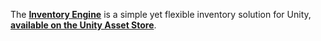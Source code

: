 The [**Inventory Engine**](https://inventory-engine.moremountains.com/) is a simple yet flexible inventory solution for Unity, [**available on the Unity Asset Store**](https://assetstore.unity.com/packages/tools/gui/inventory-engine-95550?aid=1011lKhG).
